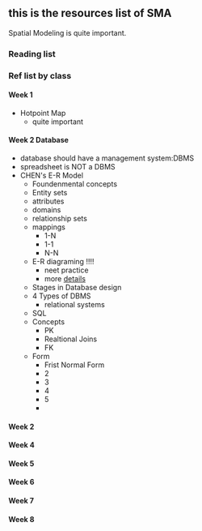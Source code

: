## this is the resources list of SMA
Spatial Modeling is quite important.
### Reading list

### Ref list by class
#### Week 1
- Hotpoint Map
  - quite important
#### Week 2 Database
- database should have a management system:DBMS
- spreadsheet is NOT a DBMS
- CHEN's E-R Model
  - Foundenmental concepts
  - Entity sets
  - attributes
  - domains
  - relationship sets
  - mappings
    - 1-N
    - 1-1
    - N-N
  - E-R diagraming !!!!
    - neet practice
    - more [details](./E_R.md)
  - Stages in Database design
  - 4 Types of DBMS
    - relational systems
  - SQL
  - Concepts
    - PK
    - Realtional Joins
    - FK
  - Form
    - Frist Normal Form
    - 2
    - 3
    - 4
    - 5
    - 

#### Week 2
#### Week 4
#### Week 5
#### Week 6
#### Week 7
#### Week 8
